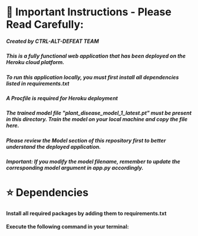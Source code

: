 # 🌟 Important Instructions - Please Read Carefully:
##### Created by CTRL-ALT-DEFEAT TEAM

##### This is a fully functional web application that has been deployed on the Heroku cloud platform.

##### To run this application locally, you must first install all dependencies listed in requirements.txt

##### A Procfile is required for Heroku deployment

##### The trained model file "plant_disease_model_1_latest.pt" must be present in this directory. Train the model on your local machine and copy the file here.

##### Please review the Model section of this repository first to better understand the deployed application.

##### Important: If you modify the model filename, remember to update the corresponding model argument in app.py accordingly.


# ⭐ Dependencies
#### Install all required packages by adding them to requirements.txt
#### Execute the following command in your terminal:
